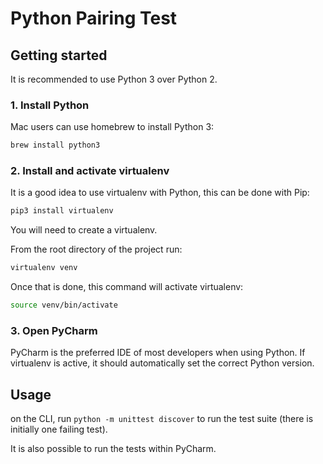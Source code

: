 # Python Pairing Test

## Getting started

It is recommended to use Python 3 over Python 2.

### 1. Install Python

Mac users can use homebrew to install Python 3:

```bash
brew install python3
```

### 2. Install and activate virtualenv

It is a good idea to use virtualenv with Python, this can be done with Pip:

```bash
pip3 install virtualenv
```

You will need to create a virtualenv.

From the root directory of the project run:

```bash
virtualenv venv
```

Once that is done, this command will activate virtualenv:

```bash
source venv/bin/activate
```

### 3. Open PyCharm

PyCharm is the preferred IDE of most developers when using Python. If virtualenv is active, it should automatically set the correct Python version.

## Usage

on the CLI, run `python -m unittest discover` to run the test suite (there is initially one failing test).

It is also possible to run the tests within PyCharm.

